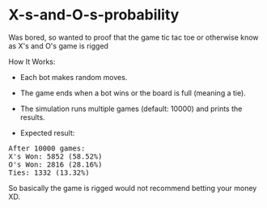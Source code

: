 # X-s-and-O-s-probability
Was bored, so wanted to proof that the game tic tac toe or otherwise know as X's and O's game is rigged

How It Works:
* Each bot makes random moves.
* The game ends when a bot wins or the board is full (meaning a tie).
* The simulation runs multiple games (default: 10000) and prints the results.

* Expected result:
<pre>After 10000 games:
X's Won: 5852 (58.52%)
O's Won: 2816 (28.16%)
Ties: 1332 (13.32%)</pre>

So basically the game is rigged would not recommend betting your money XD.
